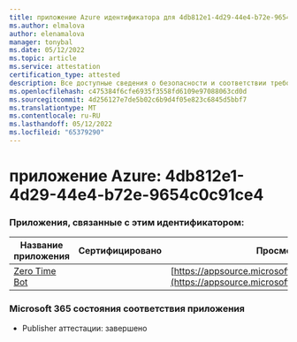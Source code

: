 ```yaml
---
title: приложение Azure идентификатора для 4db812e1-4d29-44e4-b72e-9654c0c91ce4
ms.author: elmalova
author: elenamalova
manager: tonybal
ms.date: 05/12/2022
ms.topic: article
ms.service: attestation
certification_type: attested
description: Все доступные сведения о безопасности и соответствии требованиям для 4db812e1-4d29-44e4-b72e-9654c0c91ce4.
ms.openlocfilehash: c475384f6cfe6935f3558fd6109e97088063cd0d
ms.sourcegitcommit: 4d256127e7de5b02c6b9d4f05e823c6845d5bbf7
ms.translationtype: MT
ms.contentlocale: ru-RU
ms.lasthandoff: 05/12/2022
ms.locfileid: "65379290"
---
```

# <a name="azure-app-id-4db812e1-4d29-44e4-b72e-9654c0c91ce4"></a>приложение Azure: 4db812e1-4d29-44e4-b72e-9654c0c91ce4


### <a name="apps-associated-with-this-id"></a>Приложения, связанные с этим идентификатором:
| **Название приложения** | **Сертифицировано** | **Просмотр в AppSource** |
|--------------|---------------|-----------------------|
| [Zero Time Bot](../forward/WA200003717.md) |  | [https://appsource.microsoft.com/product/office/WA200003717](https://appsource.microsoft.com/product/office/WA200003717) |

### <a name="microsoft-365-app-compliance-status"></a>Microsoft 365 состояния соответствия приложения
- Publisher аттестации: завершено
